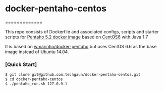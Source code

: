 # docker-pentaho-centos
=============

This repo consists of Dockerfile and associated configs, scripts and starter scripts for [Pentaho 5.2 docker image](http://community.pentaho.com/) based on [CentOS6](https://registry.hub.docker.com/u/techgaun/centos6.6/tags/manage/) with Java 1.7

It is based on [wmarinho/docker-pentaho](https://github.com/wmarinho/docker-pentaho) but uses CentOS 6.6 as the base image instead of Ubuntu 14.04.

### [Quick Start]
```bash
$ git clone git@github.com:techgaun/docker-pentaho-centos.git
$ cd docker-pentaho-centos
$ ./pentaho_run.sh 127.0.0.1

```
